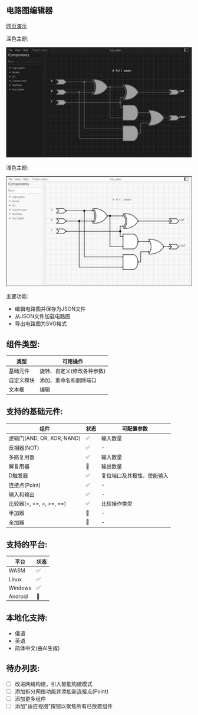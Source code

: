 ## 电路图编辑器

[网页演示](https://nikonufrienko.github.io/editor/)

深色主题:

![](assets/common/example_dark.jpg)

浅色主题:

![](assets/common/example_light.jpg)

主要功能:
* 编辑电路图并保存为JSON文件
* 从JSON文件加载电路图
* 导出电路图为SVG格式

## 组件类型:

|类型|可用操作|
|-|-|
|基础元件|旋转、自定义(修改各种参数)|
|自定义模块|添加、重命名和删除端口|
|文本框|编辑|

## 支持的基础元件:

|组件|状态|可配置参数|
|-|-|-|
|逻辑门(AND, OR, XOR, NAND)|✅| 输入数量|
|反相器(NOT) |✅| -|
|多路复用器|✅|输入数量|
|解复用器|🔄|输出数量|
|D触发器|✅|复位端口及其极性，使能输入|
|连接点(Point)|✅|-|
|输入和输出|✅|-|
|比较器(<, <=, >, >=, ==)|✅|比较操作类型|
|半加器|🔄|-|
|全加器|🔄|-|

## 支持的平台:

|平台|状态|
|-|-|
|WASM|✅|
|Linux|✅|
|Windows|✅|
|Android|🔄|

## 本地化支持:

* 俄语
* 英语
* 简体中文(由AI生成)

## 待办列表:

* [ ] 改进网络构建，引入智能构建模式
* [ ] 添加拆分网络功能并添加新连接点(Point)
* [ ] 添加更多组件
* [ ] 添加"适应视图"按钮以聚焦所有已放置组件

